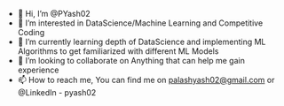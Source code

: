 - 👋 Hi, I’m @PYash02
- 👀 I’m interested in DataScience/Machine Learning and Competitive Coding
- 🌱 I’m currently learning depth of DataScience and implementing ML Algorithms to get familiarized with different ML Models
- 💞️ I’m looking to collaborate on Anything that can help me gain experience
- 📫 How to reach me, You can find me on palashyash02@gmail.com or @LinkedIn - pyash02

<!---
PYash02/PYash02 is a ✨ special ✨ repository because its `README.md` (this file) appears on your GitHub profile.
You can click the Preview link to take a look at your changes.
--->
